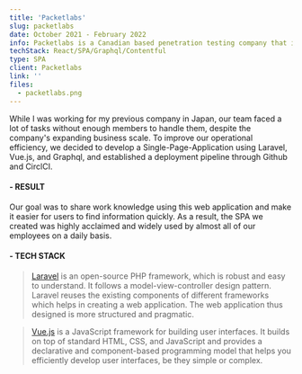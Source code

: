 ```yaml
---
title: 'Packetlabs'
slug: packetlabs
date: October 2021 - February 2022
info: Packetlabs is a Canadian based penetration testing company that improves your company's cybersecurity posture with state of the art penetration testing
techStack: React/SPA/Graphql/Contentful
type: SPA
client: Packetlabs
link: ''
files:
  - packetlabs.png
---
```


While I was working for my previous company in Japan, our team faced a lot of tasks without enough members to handle them, despite the company's expanding business scale.
To improve our operational efficiency, we decided to develop a Single-Page-Application using Laravel, Vue.js, and Graphql, and established a deployment pipeline through Github and CirclCI.

#### - RESULT

Our goal was to share work knowledge using this web application and make it easier for users to find information quickly. As a result, the SPA we created was highly acclaimed and widely used by almost all of our employees on a daily basis.

#### - TECH STACK

> [Laravel](https://laravel.com/) is an open-source PHP framework, which is robust and easy to understand. It follows a model-view-controller design pattern. Laravel reuses the existing components of different frameworks which helps in creating a web application. The web application thus designed is more structured and pragmatic.

> [Vue.js](https://vuejs.org/) is a JavaScript framework for building user interfaces. It builds on top of standard HTML, CSS, and JavaScript and provides a declarative and component-based programming model that helps you efficiently develop user interfaces, be they simple or complex.